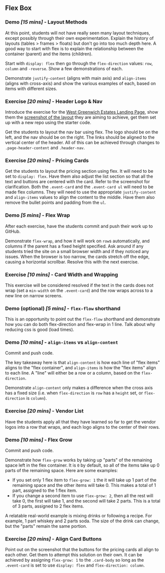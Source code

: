 ## Flex Box

### Demo *[15 mins]* - Layout Methods

At this point, students will not have really seen many layout techniques, except possibly through their own experimentation. Explain the history of layouts (tables > frames > floats) but don't go into too much depth here. A good way to start with flex is to explain the relationship between the container (parent) and the items (children).

Start with `display: flex` then go through the `flex-direction` values: `row`, `column` and `-reverse`. Show a few demonstrations of each.

Demonstrate `justify-content` (aligns with main axis) and `align-items` (aligns with cross-axis) and show the various examples of each, based on items with different sizes.

### Exercise *[20 mins]* - Header Logo & Nav

Introduce the exercise for the [West Greenwich Estates Landing Page](./exercise), show them the [screenshot of the layout](./exercise/screenshots/wedding-venue-desktop.jpeg) they are aiming to achieve, get them set up with a new repo using the starter code.

Get the students to layout the nav bar using flex. The logo should be on the left, and the nav should be on the right. The links should be aligned to the vertical center of the header. All of this can be achieved through changes to `.page-header-content` and `.header-nav`.

### Exercise *[20 mins]* - Pricing Cards

Get the students to layout the pricing section using flex. It will need to be set to `display: flex`. Have them also adjust the list section so that all the text and buttons are centered with the card. Refer to the screenshot for clarification. Both the `.event-card` and the `.event-card ul` will need to be made flex columns. They will need to use the appropriate `justify-content` and `align-items` values to align the content to the middle. Have them also remove the bullet points and padding from the `ul`.

### Demo *[5 mins]* - Flex Wrap

After each exercise, have the students commit and push their work up to GitHub.

Demonstrate `flex-wrap`, and how it will work on `row`s automatically, and columns if the parent has a fixed height specified. Ask around if any students tried the site on a small browser width and if they noticed any issues. When the browser is too narrow, the cards stretch off the edge, causing a horizontal scrollbar. Resolve this with the next exercise.

### Exercise *[10 mins]* - Card Width and Wrapping

This exercise will be considered resolved if the text in the cards does not wrap (set a `min-width` on the `.event-card`) and the row wraps across to a new line on narrow screens.

### Demo (optional) *[5 mins]* - `flex-flow` shorthand

This is an opportunity to point out the `flex-flow` shorthand and demonstrate how you can do both flex-direction and flex-wrap in 1 line. Talk about why reducing css is good (load times).

### Demo *[10 mins]* - `align-items` vs `align-content`

Commit and push code.

The key takeaway here is that `align-content` is how each line of "flex items" aligns to the "flex container", and `align-items` is how the "flex items" align to each line. A "line" will either be a row or a column, based on the `flex-direction`.

Demonstrate `align-content` only makes a difference when the cross axis has a fixed size (i.e. when `flex-direction` is `row` has a `height` set, or `flex-direction` is `column`).

### Exercise *[20 mins]* - Vendor List

Have the students apply all that they have learned so far to get the vendor logos into a row that wraps, and each logo aligns to the center of their rows.

### Demo *[10 mins]* - Flex Grow

Commit and push code.

Demonstrate how `flex-grow` works by taking up "parts" of the remaining space left in the flex container. It is `0` by default, so all of the items take up 0 parts of the remaining space. Here are some examples:
* If you set only 1 flex item to `flex-grow: 1` the it will take up 1 part of the remaining space and the other items will take 0. This makes a total of 1 part, assigned to the 1 flex item.
* If you change a second item to use `flex-grow: 2`, then all the rest will take 0, the first will take 1, and the second will take 2 parts. This is a total of 3 parts, assigned to 2 flex items.

A relatable real-world example is mixing drinks or following a recipe. For example, 1 part whiskey and 2 parts soda. The size of the drink can change, but the "parts" remain the same portion.

### Exercise *[20 mins]* - Align Card Buttons

Point out on the screenshot that the buttons for the pricing cards all align to each other. Get them to attempt this solution on their own. It can be achieved by assigning `flex-grow: 1` to the `.card-body` so long as the `.event-card` is set to use `display: flex` and `flex-direction: column`.
